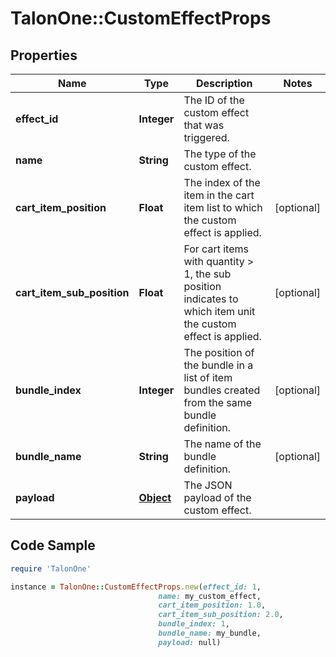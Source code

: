 # TalonOne::CustomEffectProps

## Properties

Name | Type | Description | Notes
------------ | ------------- | ------------- | -------------
**effect_id** | **Integer** | The ID of the custom effect that was triggered. | 
**name** | **String** | The type of the custom effect. | 
**cart_item_position** | **Float** | The index of the item in the cart item list to which the custom effect is applied. | [optional] 
**cart_item_sub_position** | **Float** | For cart items with quantity &gt; 1, the sub position indicates to which item unit the custom effect is applied.  | [optional] 
**bundle_index** | **Integer** | The position of the bundle in a list of item bundles created from the same bundle definition. | [optional] 
**bundle_name** | **String** | The name of the bundle definition. | [optional] 
**payload** | [**Object**](.md) | The JSON payload of the custom effect. | 

## Code Sample

```ruby
require 'TalonOne'

instance = TalonOne::CustomEffectProps.new(effect_id: 1,
                                 name: my_custom_effect,
                                 cart_item_position: 1.0,
                                 cart_item_sub_position: 2.0,
                                 bundle_index: 1,
                                 bundle_name: my_bundle,
                                 payload: null)
```


